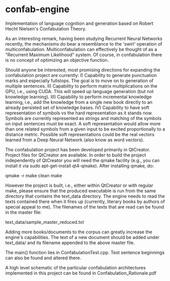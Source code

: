confab-engine
=============

Implementation of language cognition and generation based on Robert Hecht Nielsen's Confabulation Theory.

As an interesting remark, having been studying Recurrent Neural Networks recently, the mechanisms do bear a resemblance to the 'swirl' operation of multiconfabulation. Multiconfabulation can effectively be thought of as a "Recurrent Maximum Likelihood" system. Of course, in confabulation there is no concept of optimizing an objective function.

Should anyone be interested, most promising directions for expanding the confabulation project are currently:
I) Capability to generate punctuation marks and especially fullstops. The goal is to move on to generation of multiple sentences.
II) Capability to perform matrix multiplications on the GPU, i.e., using CUDA. This will speed up language generation (but not knowledge learning).
III) Capability to perform incremental knowledge learning, i.e., add the knowledge from a single new book directly to an already persisted set of knowledge bases.
IV) Capability to have soft representation of symbols vs the hard representation as it stands now. Symbols are currently represented as strings and matching of the symbols on input sentences must be exact. A soft representation would allow more than one related symbols from a given input to be excited proportionally to a distance metric. Possible soft representations could be the real vectors learned from a Deep Neural Network (also know as word vectors). 

The confabulation project has been developed primarily in QtCreator. Project files for QtCreator are available. In order 
to build the project independently of QtCreator you will need the qmake facility (e.g., you can install
it via sudo apt-get-install qt4-qmake). After installing qmake, do: 

qmake -r
make clean
make 

However the project is built, i.e., either within QtCreator or with regular make, please ensure that the produced 
executable is run from the same directory that contains the text_data directory. The engine needs to read 
the texts contained there when it fires up (currently, literary books by authors of special appeal to me).
The filenames of the texts that are read can be found in the master file:

text_data/sample_master_reduced.txt

Adding more books/documents to the corpus can greatly increase the engine's capabilities. The text of a new 
document should be added under text_data/ and its filename appended to the above master file.

The main() function lies in ConfabulationTest.cpp. Test sentence beginnings can also be found and altered there.

A high level schematic of the particular confabulation architectures implemented in this project can be found in Confabulation_Rationale.pdf
